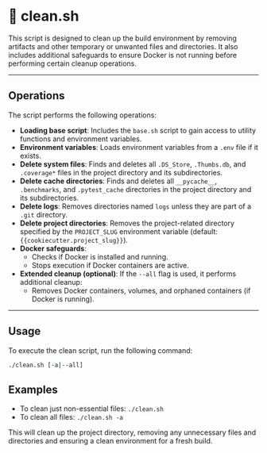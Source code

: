 # 🧹 clean.sh

This script is designed to clean up the build environment by removing artifacts and other temporary or unwanted files and directories. It also includes additional safeguards to ensure Docker is not running before performing certain cleanup operations.

---

## Operations

The script performs the following operations:

- **Loading base script**: Includes the `base.sh` script to gain access to utility functions and environment variables.
- **Environment variables**: Loads environment variables from a `.env` file if it exists.
- **Delete system files**: Finds and deletes all `.DS_Store`, `.Thumbs.db`, and `.coverage*` files in the project directory and its subdirectories.
- **Delete cache directories**: Finds and deletes all `__pycache__`, `.benchmarks`, and `.pytest_cache` directories in the project directory and its subdirectories.
- **Delete logs**: Removes directories named `logs` unless they are part of a `.git` directory.
- **Delete project directories**: Removes the project-related directory specified by the `PROJECT_SLUG` environment variable (default: `{{cookiecutter.project_slug}}`).
- **Docker safeguards**:
    - Checks if Docker is installed and running.
    - Stops execution if Docker containers are active.
- **Extended cleanup (optional)**: If the `--all` flag is used, it performs additional cleanup:
    - Removes Docker containers, volumes, and orphaned containers (if Docker is running).

---

## Usage

To execute the clean script, run the following command:

```sh
./clean.sh [-a|--all]
```

## Examples

- To clean just non-essential files: `./clean.sh`
- To clean all files: `./clean.sh -a`

This will clean up the project directory, removing any unnecessary files and directories and ensuring a clean environment for a fresh build.
